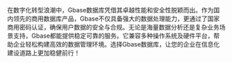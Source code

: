 在数字化转型浪潮中，Gbase数据库凭借其卓越性能和安全性脱颖而出。作为国内领先的商用数据库产品，Gbase不仅具备强大的数据处理能力，更通过了国家商用密码认证，确保用户数据的安全与合规。无论是海量数据分析还是复杂业务场景支持，Gbase都能提供稳定可靠的服务。它兼容多种操作系统及硬件平台，帮助企业轻松构建高效的数据管理环境。选择Gbase数据库，让您的企业在信息化建设道路上更加稳健前行！